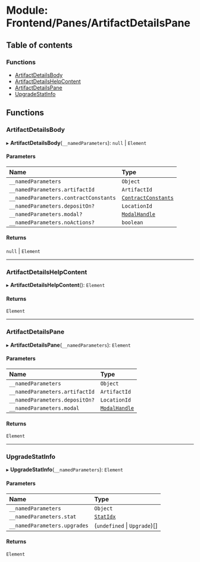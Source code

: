 # Module: Frontend/Panes/ArtifactDetailsPane

## Table of contents

### Functions

- [ArtifactDetailsBody](Frontend_Panes_ArtifactDetailsPane.md#artifactdetailsbody)
- [ArtifactDetailsHelpContent](Frontend_Panes_ArtifactDetailsPane.md#artifactdetailshelpcontent)
- [ArtifactDetailsPane](Frontend_Panes_ArtifactDetailsPane.md#artifactdetailspane)
- [UpgradeStatInfo](Frontend_Panes_ArtifactDetailsPane.md#upgradestatinfo)

## Functions

### ArtifactDetailsBody

▸ **ArtifactDetailsBody**(`__namedParameters`): `null` \| `Element`

#### Parameters

| Name                                  | Type                                                                                             |
| :------------------------------------ | :----------------------------------------------------------------------------------------------- |
| `__namedParameters`                   | `Object`                                                                                         |
| `__namedParameters.artifactId`        | `ArtifactId`                                                                                     |
| `__namedParameters.contractConstants` | [`ContractConstants`](../interfaces/types_darkforest_api_ContractsAPITypes.ContractConstants.md) |
| `__namedParameters.depositOn?`        | `LocationId`                                                                                     |
| `__namedParameters.modal?`            | [`ModalHandle`](../interfaces/Frontend_Views_ModalPane.ModalHandle.md)                           |
| `__namedParameters.noActions?`        | `boolean`                                                                                        |

#### Returns

`null` \| `Element`

---

### ArtifactDetailsHelpContent

▸ **ArtifactDetailsHelpContent**(): `Element`

#### Returns

`Element`

---

### ArtifactDetailsPane

▸ **ArtifactDetailsPane**(`__namedParameters`): `Element`

#### Parameters

| Name                           | Type                                                                   |
| :----------------------------- | :--------------------------------------------------------------------- |
| `__namedParameters`            | `Object`                                                               |
| `__namedParameters.artifactId` | `ArtifactId`                                                           |
| `__namedParameters.depositOn?` | `LocationId`                                                           |
| `__namedParameters.modal`      | [`ModalHandle`](../interfaces/Frontend_Views_ModalPane.ModalHandle.md) |

#### Returns

`Element`

---

### UpgradeStatInfo

▸ **UpgradeStatInfo**(`__namedParameters`): `Element`

#### Parameters

| Name                         | Type                                                      |
| :--------------------------- | :-------------------------------------------------------- |
| `__namedParameters`          | `Object`                                                  |
| `__namedParameters.stat`     | [`StatIdx`](../enums/types_global_GlobalTypes.StatIdx.md) |
| `__namedParameters.upgrades` | (`undefined` \| `Upgrade`)[]                              |

#### Returns

`Element`
